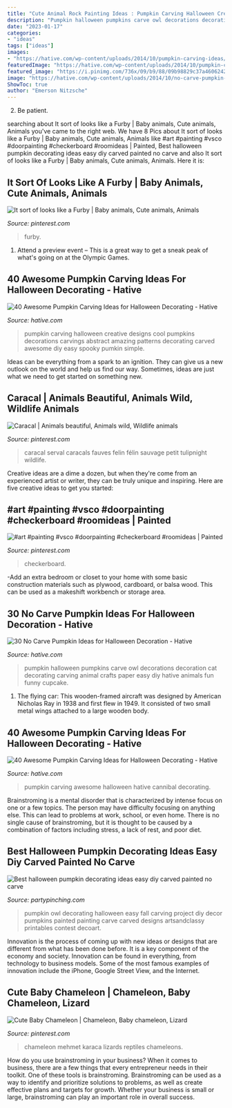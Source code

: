 ```yaml
---
title: "Cute Animal Rock Painting Ideas : Pumpkin Carving Halloween Creative Designs Cool Pumpkins Decorations Carvings Abstract Amazing Patterns Decorating Carved Awesome Diy Easy Spooky Pumkin Simple"
description: "Pumpkin halloween pumpkins carve owl decorations decoration cat decorating carving animal crafts paper easy diy hative animals fun funny cupcake"
date: "2023-01-17"
categories:
- "ideas"
tags: ["ideas"]
images:
- "https://hative.com/wp-content/uploads/2014/10/pumpkin-carving-ideas/19-abstract-pumpkin.jpg"
featuredImage: "https://hative.com/wp-content/uploads/2014/10/pumpkin-carving-ideas/19-abstract-pumpkin.jpg"
featured_image: "https://i.pinimg.com/736x/09/b9/88/09b98829c37a4606242727d34f2f5198.jpg"
image: "https://hative.com/wp-content/uploads/2014/10/no-carve-pumpkin-ideas/25-owl-pumpkin.jpg"
ShowToc: true
author: "Emerson Nitzsche"
---
```



2. Be patient.

	

		
searching about It sort of looks like a Furby | Baby animals, Cute animals, Animals you've came to the right web. We have 8 Pics about It sort of looks like a Furby | Baby animals, Cute animals, Animals like #art #painting #vsco #doorpainting #checkerboard #roomideas | Painted, Best halloween pumpkin decorating ideas easy diy carved painted no carve and also It sort of looks like a Furby | Baby animals, Cute animals, Animals. Here it is:
		
    
## It Sort Of Looks Like A Furby | Baby Animals, Cute Animals, Animals

<img loading=lazy src="https://i.pinimg.com/736x/09/b9/88/09b98829c37a4606242727d34f2f5198.jpg" onerror="this.onerror=null;this.src='https://tse4.mm.bing.net/th?id=OIP.To06Rt5IzWsq6HxiZ3scLAHaHa&amp;pid=15.1';" alt="It sort of looks like a Furby | Baby animals, Cute animals, Animals">

_Source: pinterest.com_

>furby. 

	

1. Attend a preview event – This is a great way to get a sneak peak of what's going on at the Olympic Games.

    
## 40 Awesome Pumpkin Carving Ideas For Halloween Decorating - Hative

<img loading=lazy src="https://hative.com/wp-content/uploads/2014/10/pumpkin-carving-ideas/19-abstract-pumpkin.jpg" onerror="this.onerror=null;this.src='https://tse1.mm.bing.net/th?id=OIP.4Qt5VOSelIm1VvZmVvHcnQHaKX&amp;pid=15.1';" alt="40 Awesome Pumpkin Carving Ideas for Halloween Decorating - Hative">

_Source: hative.com_

>pumpkin carving halloween creative designs cool pumpkins decorations carvings abstract amazing patterns decorating carved awesome diy easy spooky pumkin simple. 

	

Ideas can be everything from a spark to an ignition. They can give us a new outlook on the world and help us find our way. Sometimes, ideas are just what we need to get started on something new.

    
## Caracal | Animals Beautiful, Animals Wild, Wildlife Animals

<img loading=lazy src="https://i.pinimg.com/736x/7f/d9/0a/7fd90ac624608a512ea1ef0d389268e2--din-caracal.jpg" onerror="this.onerror=null;this.src='https://tse4.mm.bing.net/th?id=OIP.-lDLcTjDOFU2Cr6e1U4c2wHaLG&amp;pid=15.1';" alt="Caracal | Animals beautiful, Animals wild, Wildlife animals">

_Source: pinterest.com_

>caracal serval caracals fauves felin félin sauvage petit tulipnight wildlife. 

	

Creative ideas are a dime a dozen, but when they're come from an experienced artist or writer, they can be truly unique and inspiring. Here are five creative ideas to get you started: 

    
## #art #painting #vsco #doorpainting #checkerboard #roomideas | Painted

<img loading=lazy src="https://i.pinimg.com/736x/f1/3b/d4/f13bd4654c0f9b0372e54335d780d2e0.jpg" onerror="this.onerror=null;this.src='https://tse3.mm.bing.net/th?id=OIP.TtpBsrsCvZdDY6YZG5wwXgHaJ3&amp;pid=15.1';" alt="#art #painting #vsco #doorpainting #checkerboard #roomideas | Painted">

_Source: pinterest.com_

>checkerboard. 

	

-Add an extra bedroom or closet to your home with some basic construction materials such as plywood, cardboard, or balsa wood. This can be used as a makeshift workbench or storage area. 

    
## 30 No Carve Pumpkin Ideas For Halloween Decoration - Hative

<img loading=lazy src="https://hative.com/wp-content/uploads/2014/10/no-carve-pumpkin-ideas/25-owl-pumpkin.jpg" onerror="this.onerror=null;this.src='https://tse1.mm.bing.net/th?id=OIP.3lpwoPyp6j0k9ZKYThrHVQHaJ4&amp;pid=15.1';" alt="30 No Carve Pumpkin Ideas for Halloween Decoration - Hative">

_Source: hative.com_

>pumpkin halloween pumpkins carve owl decorations decoration cat decorating carving animal crafts paper easy diy hative animals fun funny cupcake. 

	

1. The flying car: This wooden-framed aircraft was designed by American Nicholas Ray in 1938 and first flew in 1949. It consisted of two small metal wings attached to a large wooden body.

    
## 40 Awesome Pumpkin Carving Ideas For Halloween Decorating - Hative

<img loading=lazy src="https://hative.com/wp-content/uploads/2014/10/pumpkin-carving-ideas/17-cannibal-cute-pumpkin.jpg" onerror="this.onerror=null;this.src='https://tse4.mm.bing.net/th?id=OIP.1evxGPVTYqoyC9hVnjMG-wHaIh&amp;pid=15.1';" alt="40 Awesome Pumpkin Carving Ideas for Halloween Decorating - Hative">

_Source: hative.com_

>pumpkin carving awesome halloween hative cannibal decorating. 

	

Brainstroming is a mental disorder that is characterized by intense focus on one or a few topics. The person may have difficulty focusing on anything else. This can lead to problems at work, school, or even home. There is no single cause of brainstroming, but it is thought to be caused by a combination of factors including stress, a lack of rest, and poor diet.

    
## Best Halloween Pumpkin Decorating Ideas Easy Diy Carved Painted No Carve

<img loading=lazy src="https://partypinching.com/wp-content/uploads/2018/09/80495eeec01b19a47b9ffe60f4dbdb0a.jpg" onerror="this.onerror=null;this.src='https://tse3.mm.bing.net/th?id=OIP.BgLSw8itkq6lzjOxuWuW2QHaLH&amp;pid=15.1';" alt="Best halloween pumpkin decorating ideas easy diy carved painted no carve">

_Source: partypinching.com_

>pumpkin owl decorating halloween easy fall carving project diy decor pumpkins painted painting carve carved designs artsandclassy printables contest decoart. 

	

Innovation is the process of coming up with new ideas or designs that are different from what has been done before. It is a key component of the economy and society. Innovation can be found in everything, from technology to business models. Some of the most famous examples of innovation include the iPhone, Google Street View, and the Internet.

    
## Cute Baby Chameleon | Chameleon, Baby Chameleon, Lizard

<img loading=lazy src="https://i.pinimg.com/736x/64/5b/d3/645bd3be728d5139712182702d7c0238--karma-chameleon-the-chameleon.jpg" onerror="this.onerror=null;this.src='https://tse1.mm.bing.net/th?id=OIP.i_CihTBBeJB_2Oy6BjFzrgHaKs&amp;pid=15.1';" alt="Cute Baby Chameleon | Chameleon, Baby chameleon, Lizard">

_Source: pinterest.com_

>chameleon mehmet karaca lizards reptiles chameleons. 

	

How do you use brainstroming in your business?
When it comes to business, there are a few things that every entrepreneur needs in their toolkit. One of these tools is brainstroming. Brainstroming can be used as a way to identify and prioritize solutions to problems, as well as create effective plans and targets for growth. Whether your business is small or large, brainstroming can play an important role in overall success.

